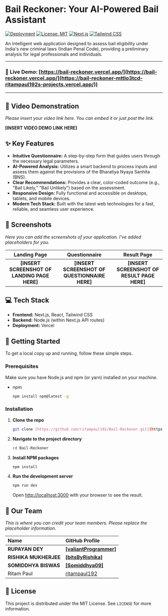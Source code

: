 # Bail Reckoner: Your AI-Powered Bail Assistant

[![Deployment](https://img.shields.io/badge/Live--Demo-Vercel-blue?style=for-the-badge&logo=vercel)](https://bail-reckoner-mttlo3tcd-ritampaul192s-projects.vercel.app/)
[![License: MIT](https://img.shields.io/badge/License-MIT-yellow.svg?style=for-the-badge)](https://opensource.org/licenses/MIT)
[![Next.js](https://img.shields.io/badge/Next-black?style=for-the-badge&logo=next.js&logoColor=white)](https://nextjs.org/)
[![Tailwind CSS](https://img.shields.io/badge/Tailwind_CSS-38B2AC?style=for-the-badge&logo=tailwind-css&logoColor=white)](https://tailwindcss.com/)

An intelligent web application designed to assess bail eligibility under India's new criminal laws (Indian Penal Code), providing a preliminary analysis for legal professionals and individuals.

---

### 🔴 **Live Demo:** [https://bail-reckoner.vercel.app/](https://bail-reckoner.vercel.app/](https://bail-reckoner-mttlo3tcd-ritampaul192s-projects.vercel.app/))

---

## 🎥 Video Demonstration

*Please insert your video link here. You can embed it or just post the link.*

**[INSERT VIDEO DEMO LINK HERE]**

## ✨ Key Features

* **Intuitive Questionnaire:** A step-by-step form that guides users through the necessary legal parameters.
* **AI-Powered Analysis:** Utilizes a smart backend to process inputs and assess them against the provisions of the Bharatiya Nyaya Sanhita (BNS).
* **Clear Recommendations:** Provides a clear, color-coded outcome (e.g., "Bail Likely," "Bail Unlikely") based on the assessment.
* **Responsive Design:** Fully functional and accessible on desktops, tablets, and mobile devices.
* **Modern Tech Stack:** Built with the latest web technologies for a fast, reliable, and seamless user experience.

## 📸 Screenshots

*Here you can add the screenshots of your application. I've added placeholders for you.*

| Landing Page | Questionnaire | Result Page |
| :---: | :---: | :---: |
| **[INSERT SCREENSHOT OF LANDING PAGE HERE]** | **[INSERT SCREENSHOT OF QUESTIONNAIRE HERE]** | **[INSERT SCREENSHOT OF RESULT PAGE HERE]** |

## 💻 Tech Stack

* **Frontend:** Next.js, React, Tailwind CSS
* **Backend:** Node.js (within Next.js API routes)
* **Deployment:** Vercel

## 🚀 Getting Started

To get a local copy up and running, follow these simple steps.

### Prerequisites

Make sure you have Node.js and npm (or yarn) installed on your machine.
* npm
    ```sh
    npm install npm@latest -g
    ```

### Installation

1.  **Clone the repo**
    ```sh
    git clone [https://github.com/ritampaul192/Bail-Reckoner.git](https://github.com/ritampaul192/Bail-Reckoner.git)
    ```
2.  **Navigate to the project directory**
    ```sh
    cd Bail-Reckoner
    ```
3.  **Install NPM packages**
    ```sh
    npm install
    ```
4.  **Run the development server**
    ```sh
    npm run dev
    ```
    Open [http://localhost:3000](http://localhost:3000) with your browser to see the result.

## 👥 Our Team

*This is where you can credit your team members. Please replace the placeholder information.*

| Name | GitHub Profile |
| :--- | :--- |
| **RUPAYAN DEY** | [**[valiantProgrammer]**](https://github.com/valiantProgrammer) |
| **RISHIKA MUKHERJEE** | [**[bitsByRishika]**](https://github.com/bitsByRishika) |
| **SOMIDDHYA BISWAS** | [**[Somiddhya09]**](https://github.com/Somiddhya09) |
| Ritam Paul | [ritampaul192](https://github.com/ritampaul192) |


## 📄 License

This project is distributed under the MIT License. See `LICENSE` for more information.
